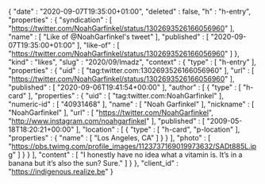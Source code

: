 {
  "date" : "2020-09-07T19:35:00+01:00",
  "deleted" : false,
  "h" : "h-entry",
  "properties" : {
    "syndication" : [ "https://twitter.com/NoahGarfinkel/status/1302693526166056960" ],
    "name" : [ "Like of @NoahGarfinkel's tweet" ],
    "published" : [ "2020-09-07T19:35:00+01:00" ],
    "like-of" : [ "https://twitter.com/NoahGarfinkel/status/1302693526166056960" ]
  },
  "kind" : "likes",
  "slug" : "2020/09/lmadz",
  "context" : {
    "type" : [ "h-entry" ],
    "properties" : {
      "uid" : [ "tag:twitter.com:1302693526166056960" ],
      "url" : [ "https://twitter.com/NoahGarfinkel/status/1302693526166056960" ],
      "published" : [ "2020-09-06T19:41:54+00:00" ],
      "author" : [ {
        "type" : [ "h-card" ],
        "properties" : {
          "uid" : [ "tag:twitter.com:NoahGarfinkel" ],
          "numeric-id" : [ "40931468" ],
          "name" : [ "Noah Garfinkel" ],
          "nickname" : [ "NoahGarfinkel" ],
          "url" : [ "https://twitter.com/NoahGarfinkel", "http://www.instagram.com/noahgarfinkel" ],
          "published" : [ "2009-05-18T18:20:21+00:00" ],
          "location" : [ {
            "type" : [ "h-card", "p-location" ],
            "properties" : {
              "name" : [ "Los Angeles, CA" ]
            }
          } ],
          "photo" : [ "https://pbs.twimg.com/profile_images/1123737169019973632/SADt885L.jpg" ]
        }
      } ],
      "content" : [ "I honestly have no idea what a vitamin is. It’s in a banana but it’s also the sun? Sure." ]
    }
  },
  "client_id" : "https://indigenous.realize.be"
}
